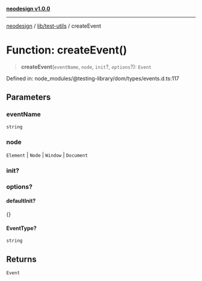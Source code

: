 [**neodesign v1.0.0**](../../../README.md)

***

[neodesign](../../../modules.md) / [lib/test-utils](../README.md) / createEvent

# Function: createEvent()

> **createEvent**(`eventName`, `node`, `init`?, `options`?): `Event`

Defined in: node\_modules/@testing-library/dom/types/events.d.ts:117

## Parameters

### eventName

`string`

### node

`Element` | `Node` | `Window` | `Document`

### init?

### options?

#### defaultInit?

\{\}

#### EventType?

`string`

## Returns

`Event`
